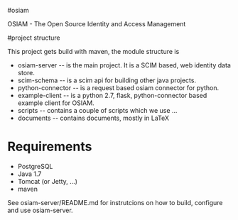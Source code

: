 #osiam

OSIAM - The Open Source Identity and Access Management

#project structure

This project gets build with maven, the module structure is

* osiam-server -- is the main project. It is a SCIM based, web identity data store.
* scim-schema -- is a scim api for building other java projects.
* python-connector -- is a request based osiam connector for python.
* example-client -- is a python 2.7, flask, python-connector based example
  client for OSIAM.
* scripts -- contains a couple of scripts which we use ...
* documents -- contains documents, mostly in LaTeX

# Requirements

* PostgreSQL 
* Java 1.7
* Tomcat (or Jetty, ...)
* maven


See osiam-server/README.md for instrutcions on how to build, configure and use osiam-server.
